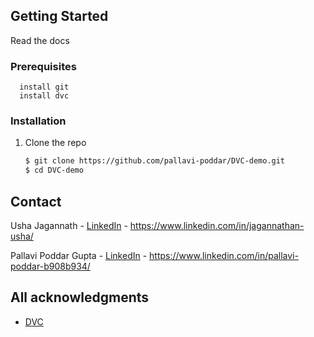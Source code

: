 



<!-- GETTING STARTED -->
## Getting Started

Read the docs

### Prerequisites


```
  install git
  install dvc
   ```

### Installation




1. Clone the repo
   ```sh
   $ git clone https://github.com/pallavi-poddar/DVC-demo.git
   $ cd DVC-demo
   ```




<!-- CONTACT -->
## Contact
Usha Jagannath - [LinkedIn]() - https://www.linkedin.com/in/jagannathan-usha/

Pallavi Poddar Gupta - [LinkedIn]() - https://www.linkedin.com/in/pallavi-poddar-b908b934/



<!-- ACKNOWLEDGMENTS -->
## All acknowledgments


  
* [DVC](https://dvc.org)




